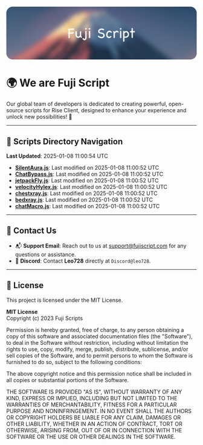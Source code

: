 ![Banner](.github/b.webp)

# 🌍 **We are Fuji Script**

Our global team of developers is dedicated to creating powerful, open-source scripts for Rise Client, designed to enhance your experience and unlock new possibilities! 🌟

---
<!-- SCRIPTS_NAVIGATION_START -->
## 📂 **Scripts Directory Navigation**

**Last Updated**: 2025-01-08 11:00:54 UTC

- **[SilentAura.js](scripts/SilentAura.js)**: Last modified on 2025-01-08 11:00:52 UTC
- **[ChatBypass.js](scripts/ChatBypass.js)**: Last modified on 2025-01-08 11:00:52 UTC
- **[jetpackFly.js](scripts/jetpackFly.js)**: Last modified on 2025-01-08 11:00:52 UTC
- **[velocityHylex.js](scripts/velocityHylex.js)**: Last modified on 2025-01-08 11:00:52 UTC
- **[chestxray.js](scripts/chestxray.js)**: Last modified on 2025-01-08 11:00:52 UTC
- **[bedxray.js](scripts/bedxray.js)**: Last modified on 2025-01-08 11:00:52 UTC
- **[chatMacro.js](scripts/chatMacro.js)**: Last modified on 2025-01-08 11:00:52 UTC

<!-- SCRIPTS_NAVIGATION_END -->

---

## 💬 **Contact Us**  
- 📬 **Support Email**: Reach out to us at [support@fujiscript.com](mailto:support@fujiscript.com) for any questions or assistance.  
- 💬 **Discord**: Contact **Leo728** directly at `Discord@leo728`.

---

## 📜 **License**

This project is licensed under the MIT License.  

**MIT License**  
Copyright (c) 2023 Fuji Scripts  

Permission is hereby granted, free of charge, to any person obtaining a copy of this software and associated documentation files (the "Software"), to deal in the Software without restriction, including without limitation the rights to use, copy, modify, merge, publish, distribute, sublicense, and/or sell copies of the Software, and to permit persons to whom the Software is furnished to do so, subject to the following conditions:  

The above copyright notice and this permission notice shall be included in all copies or substantial portions of the Software.  

THE SOFTWARE IS PROVIDED "AS IS", WITHOUT WARRANTY OF ANY KIND, EXPRESS OR IMPLIED, INCLUDING BUT NOT LIMITED TO THE WARRANTIES OF MERCHANTABILITY, FITNESS FOR A PARTICULAR PURPOSE AND NONINFRINGEMENT. IN NO EVENT SHALL THE AUTHORS OR COPYRIGHT HOLDERS BE LIABLE FOR ANY CLAIM, DAMAGES OR OTHER LIABILITY, WHETHER IN AN ACTION OF CONTRACT, TORT OR OTHERWISE, ARISING FROM, OUT OF OR IN CONNECTION WITH THE SOFTWARE OR THE USE OR OTHER DEALINGS IN THE SOFTWARE.  
